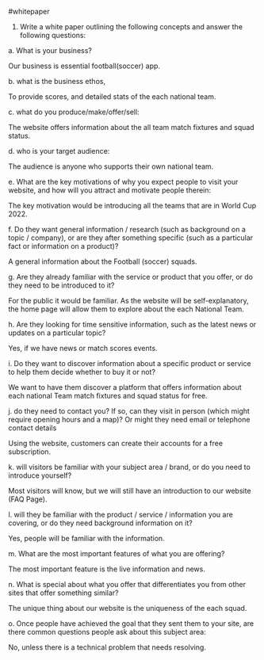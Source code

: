 #whitepaper

1. Write a white paper outlining the following concepts and answer the following questions:

a. What is your business?

Our business is essential football(soccer) app.

b. what is the business ethos,

To provide scores, and detailed stats of the each national team.

c. what do you produce/make/offer/sell:

The website offers information about the all team match fixtures and squad status.

d. who is your target audience:

The audience is anyone who supports their own national team.

e. What are the key motivations of why you expect people to visit your website, and how will you attract and motivate people therein:

The key motivation would be introducing all the teams that are in World Cup 2022.

f. Do they want general information / research (such as background on a topic / company), or are they after something specific (such as a particular fact or information on a product)?

A general information about the Football (soccer)  squads.

g. Are they already familiar with the service or product that you offer, or do they need to be introduced to it?

For the public it would be familiar. As the website will be self-explanatory, the home page will allow them to explore about the each National Team.

h. Are they looking for time sensitive information, such as the latest news or updates on a particular topic?

Yes, if we have news or match scores events.

i. Do they want to discover information about a specific product or service to help them decide whether to buy it or not?

We want to have them discover a platform that offers information about each national Team match fixtures and squad status for free.

j. do they need to contact you? If so, can they visit in person (which might require opening hours and a map)? Or might they need email or telephone contact details

Using the website, customers can create their accounts for a free subscription. 

k. will visitors be familiar with your subject area / brand, or do you need to introduce yourself?

Most visitors will know, but we will still have an introduction to our website (FAQ Page).

l. will they be familiar with the product / service / information you are covering, or do they need background information on it?

Yes, people will be familiar with the information.

m. What are the most important features of what you are offering?

The most important feature is the live information and news.

n. What is special about what you offer that differentiates you from other sites that offer something similar?

The unique thing about our website is the uniqueness of the each squad.

o. Once people have achieved the goal that they sent them to your site, are there common questions people ask about this subject area:

No, unless there is a technical problem that needs resolving. 
